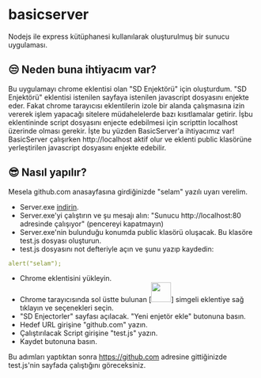 # basicserver
Nodejs ile express kütüphanesi kullanılarak oluşturulmuş bir sunucu uygulaması.

## 😒 Neden buna ihtiyacım var?
Bu uygulamayı chrome eklentisi olan "SD Enjektörü" için oluşturdum. "SD Enjektörü" eklentisi istenilen sayfaya istenilen javascript dosyasını enjekte eder. Fakat chrome tarayıcısı eklentilerin izole bir alanda çalışmasına izin vererek işlem yapacağı sitelere müdahelelerde bazı kısıtlamalar getirir. İşbu eklentininde script dosyasını enjecte edebilmesi için scripttin localhost üzerinde olması gerekir.
İşte bu yüzden BasicServer'a ihtiyacımız var! BasicServer çalışırken http://localhost aktif olur ve eklenti public klasörüne yerleştirilen javascript dosyasını enjekte edebilir.

## 😎 Nasıl yapılır?
Mesela github.com anasayfasına girdiğinizde "selam" yazılı uyarı verelim.

- Server.exe <a href="https://github.com/sameddeger03/basicserver/releases/download/server/server.exe">indirin</a>.
- Server.exe'yi çalıştırın ve şu mesajı alın: "Sunucu http://localhost:80 adresinde çalışıyor" (pencereyi kapatmayın)
- Server.exe'nin bulunduğu konumda public klasörü oluşacak. Bu klasöre test.js dosyası oluşturun.
- test.js dosyasını not defteriyle açın ve şunu yazıp kaydedin:
```yaml
alert("selam");
```
- Chrome eklentisini yükleyin.
- Chrome tarayıcısında sol üstte bulunan [<img src="https://raw.githubusercontent.com/Raymo111/Raymo111/master/socials/linkedin.png" height="40em">] simgeli eklentiye sağ tıklayın ve seçenekleri seçin.
- "SD Enjectorler" sayfası açılacak. "Yeni enjetör ekle" butonuna basın.
- Hedef URL girişine "github.com" yazın.
- Çalıştırılacak Script girişine "test.js" yazın.
- Kaydet butonuna basın.

Bu adımları yaptıktan sonra https://github.com adresine gittiğinizde test.js'nin sayfada çalıştığını göreceksiniz.
